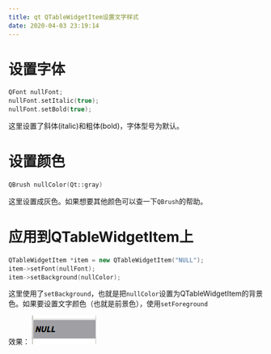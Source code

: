 ```yaml
---
title: qt QTableWidgetItem设置文字样式
date: 2020-04-03 23:19:14
---
```


# 设置字体
```cpp
QFont nullFont;
nullFont.setItalic(true);
nullFont.setBold(true);
```
这里设置了斜体(italic)和粗体(bold)，字体型号为默认。

# 设置颜色
```cpp
QBrush nullColor(Qt::gray)
```
这里设置成灰色。如果想要其他颜色可以查一下`QBrush`的帮助。

# 应用到QTableWidgetItem上
```cpp
QTableWidgetItem *item = new QTableWidgetItem("NULL");
item->setFont(nullFont);
item->setBackground(nullColor);
```
这里使用了`setBackground`，也就是把`nullColor`设置为QTableWidgetItem的背景色。如果要设置文字颜色（也就是前景色），使用`setForeground`

效果：
![在这里插入图片描述](qt%20QTableWidgetItem设置文字样式/20200403231755549.png)

